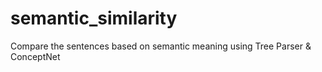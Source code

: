 # semantic_similarity
Compare the sentences based on semantic meaning using Tree Parser &amp; ConceptNet
